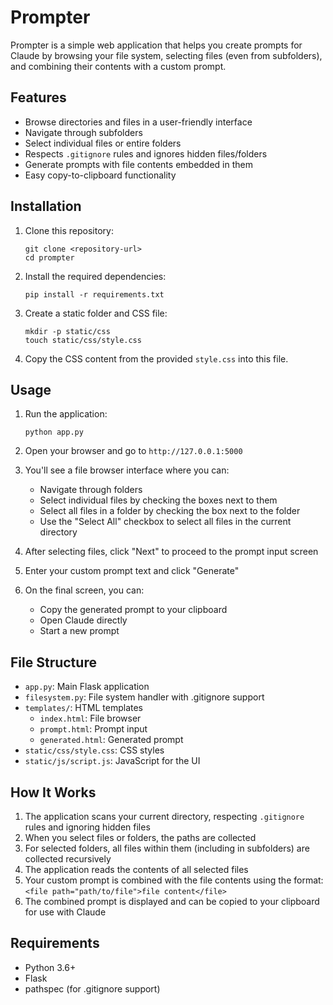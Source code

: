 # Prompter

Prompter is a simple web application that helps you create prompts for Claude by browsing your file system, selecting files (even from subfolders), and combining their contents with a custom prompt.

## Features

- Browse directories and files in a user-friendly interface
- Navigate through subfolders
- Select individual files or entire folders
- Respects `.gitignore` rules and ignores hidden files/folders
- Generate prompts with file contents embedded in them
- Easy copy-to-clipboard functionality

## Installation

1. Clone this repository:

   ```
   git clone <repository-url>
   cd prompter
   ```

2. Install the required dependencies:

   ```
   pip install -r requirements.txt
   ```

3. Create a static folder and CSS file:

   ```
   mkdir -p static/css
   touch static/css/style.css
   ```

4. Copy the CSS content from the provided `style.css` into this file.

## Usage

1. Run the application:

   ```
   python app.py
   ```

2. Open your browser and go to `http://127.0.0.1:5000`

3. You'll see a file browser interface where you can:

   - Navigate through folders
   - Select individual files by checking the boxes next to them
   - Select all files in a folder by checking the box next to the folder
   - Use the "Select All" checkbox to select all files in the current directory

4. After selecting files, click "Next" to proceed to the prompt input screen

5. Enter your custom prompt text and click "Generate"

6. On the final screen, you can:
   - Copy the generated prompt to your clipboard
   - Open Claude directly
   - Start a new prompt

## File Structure

- `app.py`: Main Flask application
- `filesystem.py`: File system handler with .gitignore support
- `templates/`: HTML templates
  - `index.html`: File browser
  - `prompt.html`: Prompt input
  - `generated.html`: Generated prompt
- `static/css/style.css`: CSS styles
- `static/js/script.js`: JavaScript for the UI

## How It Works

1. The application scans your current directory, respecting `.gitignore` rules and ignoring hidden files
2. When you select files or folders, the paths are collected
3. For selected folders, all files within them (including in subfolders) are collected recursively
4. The application reads the contents of all selected files
5. Your custom prompt is combined with the file contents using the format: `<file path="path/to/file">file content</file>`
6. The combined prompt is displayed and can be copied to your clipboard for use with Claude

## Requirements

- Python 3.6+
- Flask
- pathspec (for .gitignore support)
